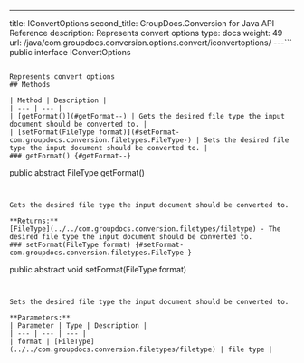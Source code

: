 ---
title: IConvertOptions
second_title: GroupDocs.Conversion for Java API Reference
description: Represents convert options
type: docs
weight: 49
url: /java/com.groupdocs.conversion.options.convert/iconvertoptions/
---```
public interface IConvertOptions
```

Represents convert options
## Methods

| Method | Description |
| --- | --- |
| [getFormat()](#getFormat--) | Gets the desired file type the input document should be converted to. |
| [setFormat(FileType format)](#setFormat-com.groupdocs.conversion.filetypes.FileType-) | Sets the desired file type the input document should be converted to. |
### getFormat() {#getFormat--}
```
public abstract FileType getFormat()
```


Gets the desired file type the input document should be converted to.

**Returns:**
[FileType](../../com.groupdocs.conversion.filetypes/filetype) - The desired file type the input document should be converted to.
### setFormat(FileType format) {#setFormat-com.groupdocs.conversion.filetypes.FileType-}
```
public abstract void setFormat(FileType format)
```


Sets the desired file type the input document should be converted to.

**Parameters:**
| Parameter | Type | Description |
| --- | --- | --- |
| format | [FileType](../../com.groupdocs.conversion.filetypes/filetype) | file type |

